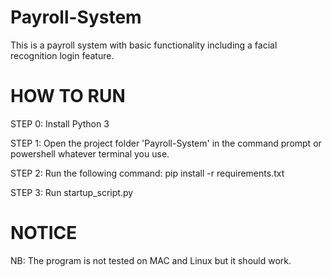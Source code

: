 # Payroll-System
This is a payroll system with basic functionality including a facial recognition login feature.

# HOW TO RUN
STEP 0:
Install Python 3

STEP 1:
Open the project folder 'Payroll-System' in the command prompt or powershell whatever terminal you use.

STEP 2:
Run the following command:
pip install -r requirements.txt

STEP 3:
Run startup_script.py

# NOTICE
NB: The program is not tested on MAC and Linux but it should work.